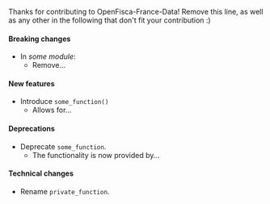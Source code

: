 Thanks for contributing to OpenFisca-France-Data! Remove this line, as well as any other in the following that don't fit your contribution  :)

#### Breaking changes

- In _some module_:
  - Remove…

#### New features

- Introduce `some_function()`
  - Allows for…

#### Deprecations

- Deprecate `some_function`.
  - The functionality is now provided by…

#### Technical changes

- Rename `private_function`.
